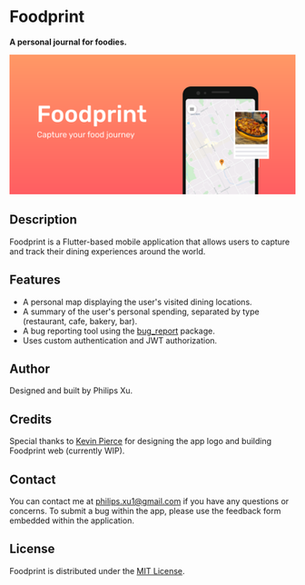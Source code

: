 # Foodprint
      
**A personal journal for foodies.**  

<img src='./assets/readme_resources/feature.png'>

## Description
Foodprint is a Flutter-based mobile application that allows users to capture and track their dining experiences around the world. 

## Features
* A personal map displaying the user's visited dining locations.
* A summary of the user's personal spending, separated by type (restaurant, cafe, bakery, bar). 
* A bug reporting tool using the [bug_report](https://github.com/Puepis/bug_report) package.
* Uses custom authentication and JWT authorization.

## Author
Designed and built by Philips Xu. 

## Credits
Special thanks to [Kevin Pierce](https://github.com/enigma-01) for designing the app logo and building Foodprint web (currently WIP).

## Contact 
You can contact me at philips.xu1@gmail.com if you have any questions or concerns. To submit a bug within the app, please use the feedback form embedded within the application.

## License 
Foodprint is distributed under the [MIT License](LICENSE.txt).
